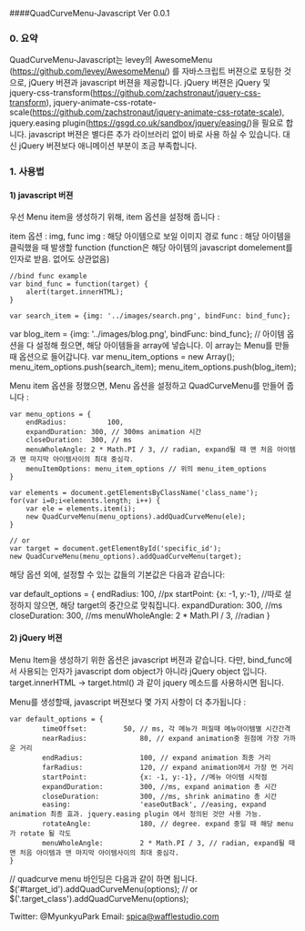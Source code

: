 ####QuadCurveMenu-Javascript Ver 0.0.1 

### 0. 요약 
QuadCurveMenu-Javascript는 
levey의 AwesomeMenu (https://github.com/levey/AwesomeMenu/) 를 자바스크립트 버젼으로 포팅한 것으로, jQuery 버젼과 javascript 버젼을 제공합니다. 
jQuery 버젼은 jQuery 및 jquery-css-transform(https://github.com/zachstronaut/jquery-css-transform), jquery-animate-css-rotate-scale(https://github.com/zachstronaut/jquery-animate-css-rotate-scale), jquery.easing plugin(https://gsgd.co.uk/sandbox/jquery/easing/)을 필요로 합니다. 
javascript 버젼은 별다른 추가 라이브러리 없이 바로 사용 하실 수 있습니다. 대신 jQuery 버젼보다 애니메이션 부분이 조금 부족합니다. 


### 1. 사용법
#### 1) javascript 버젼 
우선 Menu item을 생성하기 위해, item 옵션을 설정해 줍니다 : 

  item 옵션 : img, func
	img : 해당 아이템으로 보일 이미지 경로
	func : 해당 아이템을 클릭했을 때 발생할 function (function은 해당 아이템의 javascript domelement를 인자로 받음. 없어도 상관없음) 

	//bind func example 
	var bind_func = function(target) {
		alert(target.innerHTML);
	}

	var search_item = {img: '../images/search.png', bindFunc: bind_func}; 
  var blog_item = {img: '../images/blog.png', bindFunc: bind_func};
  // 아이템 옵션을 다 설정해 줬으면, 해당 아이템들을 array에 넣습니다. 이 array는 Menu를 만들때 옵션으로 들어갑니다. 
  var menu_item_options = new Array();
	menu_item_options.push(search_item);
	menu_item_options.push(blog_item);

Menu item 옵션을 정했으면, Menu 옵션을 설정하고 QuadCurveMenu를 만들어 줍니다 : 
	
	var menu_options = {
		endRadius:			100,
		expandDuration: 300, // 300ms animation 시간 
		closeDuration:  300, // ms 
		menuWholeAngle:	2 * Math.PI / 3, // radian, expand될 때 맨 처음 아이템과 맨 마지막 아이템사이의 최대 중심각. 
		menuItemOptions: menu_item_options // 위의 menu_item_options
	}
	
	var elements = document.getElementsByClassName('class_name');
	for(var i=0;i<elements.length; i++) {
		var ele = elements.item(i);
		new QuadCurveMenu(menu_options).addQuadCurveMenu(ele);
	}

	// or 
	var target = document.getElementById('specific_id');
	new QuadCurveMenu(menu_options).addQuadCurveMenu(target);

해당 옵션 외에, 설정할 수 있는 값들의 기본값은 다음과 같습니다: 

 var default_options = {
		endRadius:				100, //px
		startPoint:				{x: -1, y:-1},  //따로 설정하지 않으면, 해당 target의 중간으로 맞춰집니다. 
		expandDuration:			300,  //ms
		closeDuration: 			300,  //ms
		menuWholeAngle:			2 * Math.PI / 3, //radian
 }

#### 2) jQuery 버젼 
Menu Item을 생성하기 위한 옵션은 javascript 버젼과 같습니다. 다만, bind_func에서 사용되는 인자가 javascript dom object가 아니라 jQuery object 입니다. 
target.innerHTML -> target.html() 과 같이 jquery 메소드를 사용하시면 됩니다. 

Menu를 생성할때, javascript 버젼보다 몇 가지 사항이 더 추가됩니다 :

	var default_options = {
			timeOffset: 	    50, // ms, 각 메뉴가 퍼질때 메뉴아이템별 시간간격 
			nearRadius:				80, // expand animation중 원점에 가장 가까운 거리
			endRadius:				100, // expand animation 최종 거리 
			farRadius:				120, // expand animation에서 가장 먼 거리 
			startPoint:				{x: -1, y:-1}, //메뉴 아이템 시작점 
			expandDuration:			300, //ms, expand animation 총 시간
			closeDuration: 			300, //ms, shrink animatino 총 시간 
			easing:					'easeOutBack', //easing, expand animation 최종 효과. jquery.easing plugin 에서 정의된 것만 사용 가능. 
			rotateAngle:			180, // degree. expand 중일 때 해당 menu가 rotate 될 각도 
			menuWholeAngle:			2 * Math.PI / 3, // radian, expand될 때 맨 처음 아이템과 맨 마지막 아이템사이의 최대 중심각. 
	}

  // quadcurve menu 바인딩은 다음과 같이 하면 됩니다. 
	$('#target_id').addQuadCurveMenu(options); 
	// or
	$('.target_class').addQuadCurveMenu(options);


Twitter: @MyunkyuPark
Email: spica@wafflestudio.com 
